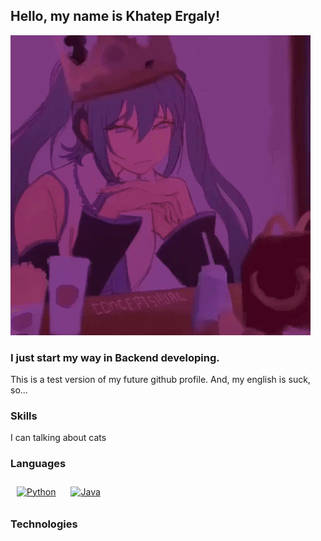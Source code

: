 ## Hello, my name is Khatep Ergaly!


![miku](/assets/miku_burger_gif.gif  "view")
 
### I just start my way in Backend developing.
This is a test version of my future github profile.
And, my english is suck, so...

### Skills
I can talking about cats

### <div align="left">Languages  

<a href="https://www.python.org/" target="_blank"><img style="margin: 10px" src="https://profilinator.rishav.dev/skills-assets/python-original.svg" alt="Python" height="50" /></a> <a href="https://www.java.com/" target="_blank"><img style="margin: 10px" src="https://profilinator.rishav.dev/skills-assets/java-original-wordmark.svg" alt="Java" height="50" /></a>  
</div>

###  Technologies

